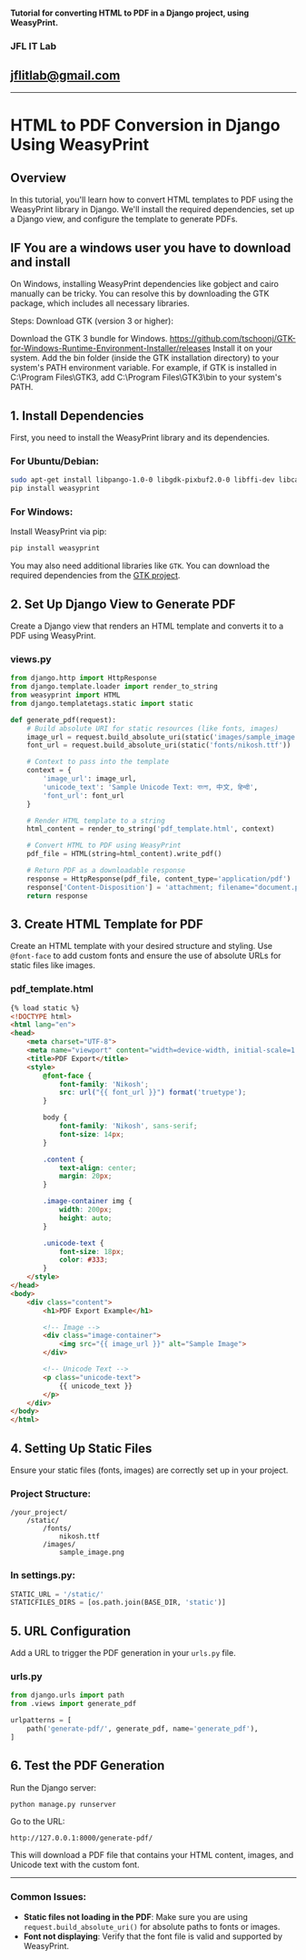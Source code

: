 
 #### Tutorial for converting HTML to PDF in a Django project, using WeasyPrint.
 ### JFL IT Lab
 ## jflitlab@gmail.com
---

# HTML to PDF Conversion in Django Using WeasyPrint

## Overview
In this tutorial, you'll learn how to convert HTML templates to PDF using the WeasyPrint library in Django. We'll install the required dependencies, set up a Django view, and configure the template to generate PDFs.

## IF You are a windows user you have to download and install 

On Windows, installing WeasyPrint dependencies like gobject and cairo manually can be tricky. You can resolve this by downloading the GTK package, which includes all necessary libraries.

Steps:
Download GTK (version 3 or higher):

Download the GTK 3 bundle for Windows.
https://github.com/tschoonj/GTK-for-Windows-Runtime-Environment-Installer/releases
Install it on your system.
Add the bin folder (inside the GTK installation directory) to your system's PATH environment variable.
For example, if GTK is installed in C:\Program Files\GTK3, add C:\Program Files\GTK3\bin to your system's PATH.

## 1. **Install Dependencies**

First, you need to install the WeasyPrint library and its dependencies.

### For Ubuntu/Debian:
```bash
sudo apt-get install libpango-1.0-0 libgdk-pixbuf2.0-0 libffi-dev libcairo2 libpangoft2-1.0-0 libjpeg-dev libpng-dev
pip install weasyprint
```

### For Windows:
Install WeasyPrint via pip:
```bash
pip install weasyprint
```
You may also need additional libraries like `GTK`. You can download the required dependencies from the [GTK project](https://github.com/tschoonj/GTK-for-Windows-Runtime-Environment-Installer).

## 2. **Set Up Django View to Generate PDF**

Create a Django view that renders an HTML template and converts it to a PDF using WeasyPrint.

### **views.py**
```python
from django.http import HttpResponse
from django.template.loader import render_to_string
from weasyprint import HTML
from django.templatetags.static import static

def generate_pdf(request):
    # Build absolute URI for static resources (like fonts, images)
    image_url = request.build_absolute_uri(static('images/sample_image.png'))
    font_url = request.build_absolute_uri(static('fonts/nikosh.ttf'))

    # Context to pass into the template
    context = {
        'image_url': image_url,
        'unicode_text': 'Sample Unicode Text: বাংলা, 中文, हिन्दी',
        'font_url': font_url
    }

    # Render HTML template to a string
    html_content = render_to_string('pdf_template.html', context)

    # Convert HTML to PDF using WeasyPrint
    pdf_file = HTML(string=html_content).write_pdf()

    # Return PDF as a downloadable response
    response = HttpResponse(pdf_file, content_type='application/pdf')
    response['Content-Disposition'] = 'attachment; filename="document.pdf"'
    return response
```

## 3. **Create HTML Template for PDF**

Create an HTML template with your desired structure and styling. Use `@font-face` to add custom fonts and ensure the use of absolute URLs for static files like images.

### **pdf_template.html**
```html
{% load static %}
<!DOCTYPE html>
<html lang="en">
<head>
    <meta charset="UTF-8">
    <meta name="viewport" content="width=device-width, initial-scale=1.0">
    <title>PDF Export</title>
    <style>
        @font-face {
            font-family: 'Nikosh';
            src: url("{{ font_url }}") format('truetype');
        }

        body {
            font-family: 'Nikosh', sans-serif;
            font-size: 14px;
        }

        .content {
            text-align: center;
            margin: 20px;
        }

        .image-container img {
            width: 200px;
            height: auto;
        }

        .unicode-text {
            font-size: 18px;
            color: #333;
        }
    </style>
</head>
<body>
    <div class="content">
        <h1>PDF Export Example</h1>

        <!-- Image -->
        <div class="image-container">
            <img src="{{ image_url }}" alt="Sample Image">
        </div>

        <!-- Unicode Text -->
        <p class="unicode-text">
            {{ unicode_text }}
        </p>
    </div>
</body>
</html>
```

## 4. **Setting Up Static Files**

Ensure your static files (fonts, images) are correctly set up in your project.

### Project Structure:
```
/your_project/
    /static/
        /fonts/
            nikosh.ttf
        /images/
            sample_image.png
```

### In **settings.py**:
```python
STATIC_URL = '/static/'
STATICFILES_DIRS = [os.path.join(BASE_DIR, 'static')]
```

## 5. **URL Configuration**

Add a URL to trigger the PDF generation in your `urls.py` file.

### **urls.py**
```python
from django.urls import path
from .views import generate_pdf

urlpatterns = [
    path('generate-pdf/', generate_pdf, name='generate_pdf'),
]
```

## 6. **Test the PDF Generation**

Run the Django server:
```bash
python manage.py runserver
```

Go to the URL:
```
http://127.0.0.1:8000/generate-pdf/
```

This will download a PDF file that contains your HTML content, images, and Unicode text with the custom font.

---

### Common Issues:
- **Static files not loading in the PDF**: Make sure you are using `request.build_absolute_uri()` for absolute paths to fonts or images.
- **Font not displaying**: Verify that the font file is valid and supported by WeasyPrint.

